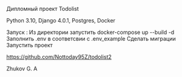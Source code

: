 Дипломный проект Todolist

Python 3.10, Django 4.0.1, Postgres, Docker

Запуск : Из директории запустить 
docker-compose up --build -d 
Заполнить .env в соответсвии с .env_example Сделать миграции Запустить проект

 https://github.com/Nottoday95Z/todolist2

Zhukov G. A